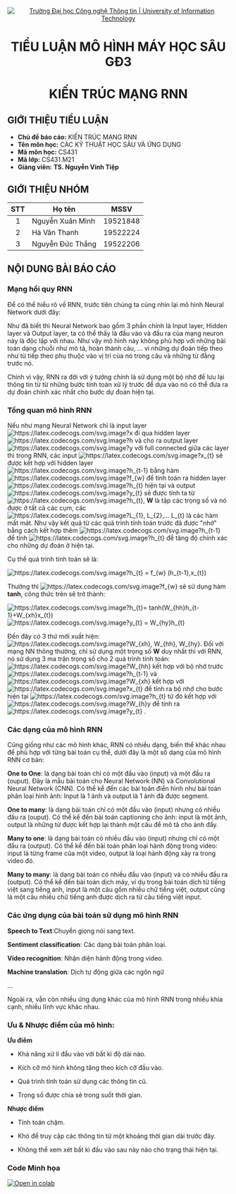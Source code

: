 <!-- Banner -->
<p align="center">
  <a href="https://www.uit.edu.vn/" title="Trường Đại học Công nghệ Thông tin" style="border: none;">
    <img src="https://i.imgur.com/WmMnSRt.png" alt="Trường Đại học Công nghệ Thông tin | University of Information Technology">
  </a>
</p>
<!-- Title -->
<h1 align="center"><b>TIỂU LUẬN MÔ HÌNH MÁY HỌC SÂU GĐ3</b></h1>
<h1 align="center"><b>KIẾN TRÚC MẠNG RNN</b></h1>


## GIỚI THIỆU TIỂU LUẬN
* **Chủ đề báo cáo:** KIẾN TRÚC MẠNG RNN
* **Tên môn học:** CÁC KỸ THUẬT HỌC SÂU VÀ ỨNG DỤNG
* **Mã môn học:** CS431
* **Mã lớp:** CS431.M21
* **Giảng viên:** **TS. Nguyễn Vinh Tiệp** 

## GIỚI THIỆU NHÓM

| STT | Họ tên | MSSV |
| :---: | --- | --- |
| 1 | Nguyễn Xuân Minh | 19521848 | 
| 2 | Hà Văn Thanh | 19522224 |
| 3 | Nguyễn Đức Thắng | 19522206 |

## NỘI DUNG BÀI BÁO CÁO

### Mạng hồi quy RNN

  Để có thể hiểu rõ về RNN, trước tiên chúng ta cùng nhìn lại mô hình Neural Network dưới đây:
  
  
  Như đã biết thì Neural Network bao gồm 3 phần chính là Input layer, Hidden layer và Output layer, ta có thể thấy là đầu vào và đầu ra của mạng neuron này là độc lập với nhau. Như vậy mô hình này không phù hợp với những bài toán dạng chuỗi như mô tả, hoàn thành câu, ... vì những dự đoán tiếp theo như từ tiếp theo phụ thuộc vào vị trí của nó trong câu và những từ đằng trước nó. 
  
  Chính vì vậy, RNN ra đời với ý tưởng chính là sử dụng một bộ nhớ để lưu lại thông tin từ từ những bước tính toán xử lý trước để dựa vào nó có thể đưa ra dự đoán chính xác nhất cho bước dự đoán hiện tại.
  
### Tổng quan mô hình RNN

Nếu như mạng Neural Network chỉ là input layer <img src="https://latex.codecogs.com/svg.image?x" title="https://latex.codecogs.com/svg.image?x" /> đi qua hidden layer <img src="https://latex.codecogs.com/svg.image?h" title="https://latex.codecogs.com/svg.image?h" /> và cho ra output layer <img src="https://latex.codecogs.com/svg.image?y" title="https://latex.codecogs.com/svg.image?y" /> với full connected giữa các layer thì trong RNN, các input <img src="https://latex.codecogs.com/svg.image?x_{t}" title="https://latex.codecogs.com/svg.image?x_{t}" /> sẽ được kết hợp với hidden layer <img src="https://latex.codecogs.com/svg.image?h_{t-1}" title="https://latex.codecogs.com/svg.image?h_{t-1}" />  bằng hàm  <img src="https://latex.codecogs.com/svg.image?f_{w}" title="https://latex.codecogs.com/svg.image?f_{w}" /> để tính toán ra hidden layer <img src="https://latex.codecogs.com/svg.image?h_{t}" title="https://latex.codecogs.com/svg.image?h_{t}" /> hiện tại và output <img src="https://latex.codecogs.com/svg.image?y_{t}" title="https://latex.codecogs.com/svg.image?y_{t}" /> sẽ được tính ta từ <img src="https://latex.codecogs.com/svg.image?h_{t}" title="https://latex.codecogs.com/svg.image?h_{t}" />, **W** là tập các trọng số và nó được ở tất cả các cụm, các <img src="https://latex.codecogs.com/svg.image?L_{1},&space;L_{2},...&space;L_{t}" title="https://latex.codecogs.com/svg.image?L_{1}, L_{2},... L_{t}" /> là các hàm mất mát. Như vậy kết quả từ các quá trình tính toán trước đã được "nhớ" bằng cách kết hợp thêm <img src="https://latex.codecogs.com/svg.image?h_{t-1}" title="https://latex.codecogs.com/svg.image?h_{t-1}" /> để tính 
<img src="https://latex.codecogs.com/svg.image?h_{t}" title="https://latex.codecogs.com/svg.image?h_{t}" /> để tăng độ chính xác cho những dự đoán ở hiện tại.


Cụ thể quá trình tính toán sẽ là:

<img src="https://latex.codecogs.com/svg.image?h_{t}&space;=&space;f_{w}&space;(h_{t-1},x_{t})" title="https://latex.codecogs.com/svg.image?h_{t} = f_{w} (h_{t-1},x_{t})" />

Thường thì <img src="https://latex.codecogs.com/svg.image?f_{w}" title="https://latex.codecogs.com/svg.image?f_{w}" /> sẽ sử dụng hàm **tanh**, công thức trên sẽ trở thành:

<img src="https://latex.codecogs.com/svg.image?h_{t}=&space;tanh(W_{hh}h_{t-1}&plus;W_{xh}x_{t})" title="https://latex.codecogs.com/svg.image?h_{t}= tanh(W_{hh}h_{t-1}+W_{xh}x_{t})" />

<img src="https://latex.codecogs.com/svg.image?y_{t}&space;=&space;W_{hy}h_{t}" title="https://latex.codecogs.com/svg.image?y_{t} = W_{hy}h_{t}" />

Đến đây có 3 thứ mới xuất hiện: <img src="https://latex.codecogs.com/svg.image?W_{xh},&space;W_{hh},&space;W_{hy}" title="https://latex.codecogs.com/svg.image?W_{xh}, W_{hh}, W_{hy}" />. Đối với mạng NN thông thường, chỉ sử dụng một trọng số **W** duy nhất thì với RNN, nó sử dụng 3 ma trận trọng số cho 2 quá trình tính toán: <img src="https://latex.codecogs.com/svg.image?W_{hh}" title="https://latex.codecogs.com/svg.image?W_{hh}" /> kết hợp với bộ nhớ trước <img src="https://latex.codecogs.com/svg.image?h_{t-1}" title="https://latex.codecogs.com/svg.image?h_{t-1}" /> và <img src="https://latex.codecogs.com/svg.image?W_{xh}" title="https://latex.codecogs.com/svg.image?W_{xh}" /> kết hợp với <img src="https://latex.codecogs.com/svg.image?x_{t}" title="https://latex.codecogs.com/svg.image?x_{t}" /> để tính ra bộ nhớ cho bước hiện tại <img src="https://latex.codecogs.com/svg.image?h_{t}" title="https://latex.codecogs.com/svg.image?h_{t}" /> từ đó kết hợp với <img src="https://latex.codecogs.com/svg.image?W_{h}y" title="https://latex.codecogs.com/svg.image?W_{h}y" /> để tính ra <img src="https://latex.codecogs.com/svg.image?y_{t}" title="https://latex.codecogs.com/svg.image?y_{t}" /> .

### Các dạng của mô hình RNN
  Cũng giống như các mô hình khác, RNN có nhiều dạng, biến thể khác nhau để phù hợp với từng bài toán cụ thể, dưới đây là một số dạng của mô hình RNN cơ bản:
  
  
  
  **One to One**: là dạng bài toán chỉ có một đầu vào (input) và một đầu ra (ouput). Đây là mẫu bài toán cho Neural Network (NN) và Convolutional Neural Network (CNN). Có thể kể đến các bài toán điển hình như bài toán phân loại hình ảnh: Input là 1 ảnh và output là 1 ảnh đã được segment.
  
  **One to many**: là dạng bài toán chỉ có một đầu vào (input) nhưng có nhiều đầu ra (ouput). Có thể kể đến bài toán captioning cho ảnh: input là một ảnh, output là những từ được kết hợp lại thành một câu để mô tả cho ảnh đấy.
  
  **Many to one**: là dạng bài toán có nhiều đầu vào (input) nhưng chỉ có một đầu ra (output). Có thể kể đến bài toán phân loại hành động trong video: input là từng frame của một video, output là loại hành động xảy ra trong video đó.
  
  **Many to many**: là dạng bài toán có nhiều đầu vào (input) và có nhiều đầu ra (output). Có thể kể đến bài toán dịch máy, ví dụ trong bài toán dịch từ tiếng việt sang tiếng anh, input là một câu gồm nhiều chữ tiếng việt, output cũng là một câu nhiều chữ tiếng anh được dịch ra từ câu tiếng việt input.
  
  ### Các ứng dụng của bài toán sử dụng mô hình RNN
  **Speech to Text**:Chuyển giọng nói sang text.
  
  **Sentiment classification**: Các dạng bài toán phân loại.
  
  **Video recognition**: Nhận diện hành động trong video.
  
  **Machine translation**: Dịch tự động giữa các ngôn ngữ
  
  ...
  
  Ngoài ra, vẫn còn nhiều ứng dụng khác của mô hình RNN trong nhiều khía cạnh, nhiều lĩnh vực khác nhau.
  
  ### Ưu & Nhược điểm của mô hình:
  
  **Ưu điểm**
  
  - Khả năng xử lí đầu vào với bất kì độ dài nào.
  
  - Kích cỡ mô hình không tăng theo kích cỡ đầu vào.

  - Quá trình tính toán sử dụng các thông tin cũ.
  
  - Trọng số được chia sẻ trong suốt thời gian.
  
 **Nhược điểm**
 
 - Tính toán chậm.
 
 - Khó để truy cập các thông tin từ một khoảng thời gian dài trước đây.

 - Không thể xem xét bất kì đầu vào sau này nào cho trạng thái hiện tại.

### Code Minh họa

[![Open in colab](https://colab.research.google.com/assets/colab-badge.svg)](https://colab.research.google.com/drive/1DZox3ZzNHOsDTe8WMygIO-b-yxj55zWe?usp=sharing)
 

